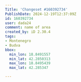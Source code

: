 ```yaml
---
Title: 'Changeset #160392734'
PublishDate: 2024-12-19T12:37:09Z
id: 160392734
user: dada24
comment: name of area
created_by: iD 2.30.4
tags:
- Montenegro
- Budva
bbox:
  min_lon: 18.8491557
  min_lat: 42.2850313
  max_lon: 18.8495439
  max_lat: 42.285347

---
```

